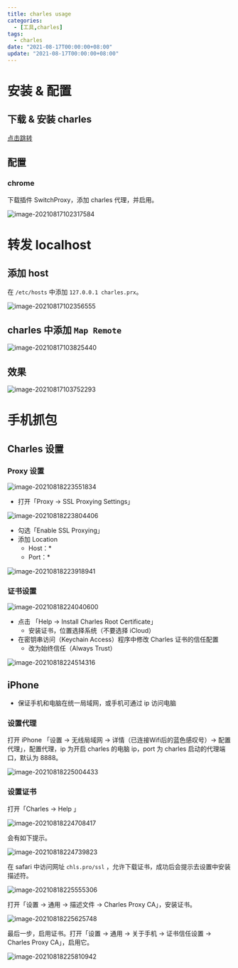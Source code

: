 ```yaml
---
title: charles usage
categories: 
  - [工具,charles]
tags:
  - charles
date: "2021-08-17T00:00:00+08:00"
update: "2021-08-17T00:00:00+08:00"
---
```


# 安装 & 配置

## 下载 & 安装 charles

[点击跳转](https://www.charlesproxy.com/download/)

## 配置

### chrome

下载插件 SwitchProxy，添加 charles 代理，并启用。

![image-20210817102317584](usage/image-20210817102317584.png)

# 转发 localhost

## 添加 host

在 `/etc/hosts` 中添加 `127.0.0.1 charles.prx`。

![image-20210817102356555](usage/image-20210817102356555.png)

## charles 中添加 `Map Remote`

![image-20210817103825440](usage/image-20210817103825440.png)

## 效果

![image-20210817103752293](usage/image-20210817103752293.png)

# 手机抓包

## Charles 设置

### Proxy 设置

![image-20210818223551834](usage/image-20210818223551834.png)

- 打开「Proxy -> SSL Proxying Settings」

![image-20210818223804406](usage/image-20210818223804406.png)

- 勾选「Enable SSL Proxying」
- 添加 Location
  - Host：*
  - Port：*

![image-20210818223918941](usage/image-20210818223918941.png)

### 证书设置

![image-20210818224040600](usage/image-20210818224040600.png)

- 点击 「Help -> Install Charles Root Certificate」
  - 安装证书，位置选择系统（不要选择 iCloud）
- 在密钥串访问（Keychain Access）程序中修改 Charles 证书的信任配置
  - 改为始终信任（Always Trust）

![image-20210818224514316](usage/image-20210818224514316.png)

## iPhone

- 保证手机和电脑在统一局域网，或手机可通过 ip 访问电脑

### 设置代理

打开 iPhone 「设置 -> 无线局域网 -> 详情（已连接Wifi后的蓝色感叹号）-> 配置代理」，配置代理，ip 为开启 charles 的电脑 ip，port 为 charles 启动的代理端口，默认为 8888。

![image-20210818225004433](usage/image-20210818225004433.png)

### 设置证书

打开「Charles -> Help 」

![image-20210818224708417](usage/image-20210818224708417.png)

会有如下提示。

![image-20210818224739823](usage/image-20210818224739823.png)

在 safari 中访问网址 `chls.pro/ssl` ，允许下载证书，成功后会提示去设置中安装描述符。

![image-20210818225555306](usage/image-20210818225555306.png)

打开「设置 -> 通用 -> 描述文件 -> Charles Proxy CA」，安装证书。

![image-20210818225625748](usage/image-20210818225625748.png)

最后一步，启用证书。打开「设置 -> 通用 -> 关于手机 -> 证书信任设置 -> Charles Proxy CA」，启用它。

![image-20210818225810942](usage/image-20210818225810942.png)